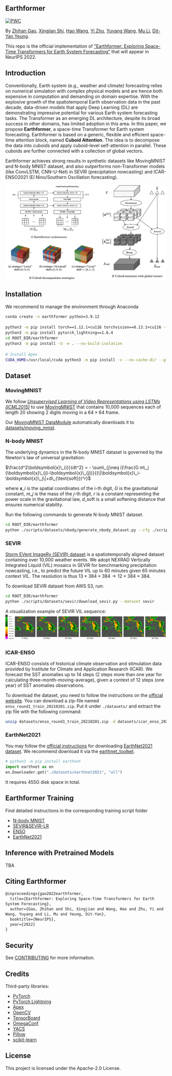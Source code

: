 ## Earthformer

[![PWC](https://img.shields.io/endpoint.svg?url=https://paperswithcode.com/badge/earthformer-exploring-space-time-transformers/weather-forecasting-on-sevir)](https://paperswithcode.com/sota/weather-forecasting-on-sevir?p=earthformer-exploring-space-time-transformers)

By [Zhihan Gao](https://scholar.google.com/citations?user=P6ACUAUAAAAJ&hl=zh-CN), [Xingjian Shi](https://github.com/sxjscience), [Hao Wang](http://www.wanghao.in/), [Yi Zhu](https://bryanyzhu.github.io/), [Yuyang Wang](https://scholar.google.com/citations?user=IKUm624AAAAJ&hl=en), [Mu Li](https://github.com/mli), [Dit-Yan Yeung](https://scholar.google.com/citations?user=nEsOOx8AAAAJ&hl=en).

This repo is the official implementation of ["Earthformer: Exploring Space-Time Transformers for Earth System Forecasting"](https://www.amazon.science/publications/earthformer-exploring-space-time-transformers-for-earth-system-forecasting) that will appear in NeurIPS 2022.

## Introduction

Conventionally, Earth system (e.g., weather and climate) forecasting relies on numerical simulation with complex physical models and are hence both 
expensive in computation and demanding on domain expertise. With the explosive growth of the spatiotemporal Earth observation data in the past decade, 
data-driven models that apply Deep Learning (DL) are demonstrating impressive potential for various Earth system forecasting tasks. 
The Transformer as an emerging DL architecture, despite its broad success in other domains, has limited adoption in this area. 
In this paper, we propose **Earthformer**, a space-time Transformer for Earth system forecasting. 
Earthformer is based on a generic, flexible and efficient space-time attention block, named **Cuboid Attention**. 
The idea is to decompose the data into cuboids and apply cuboid-level self-attention in parallel. These cuboids are further connected with a collection of global vectors.

Earthformer achieves strong results in synthetic datasets like MovingMNIST and N-body MNIST dataset, and also outperforms non-Transformer models (like ConvLSTM, CNN-U-Net) in SEVIR (precipitation nowcasting) and ICAR-ENSO2021 (El Nino/Southern Oscillation forecasting).


![teaser](figures/teaser.png)

## Installation

We recommend to manage the environment through Anaconda
```bash
conda create -n earthformer python=3.9.12

python3 -m pip install torch==1.12.1+cu116 torchvision==0.13.1+cu116 -f https://download.pytorch.org/whl/torch_stable.html
python3 -m pip install pytorch_lightning==1.6.4
cd ROOT_DIR/earthformer
python3 -m pip install -U -e . --no-build-isolation

# Install Apex
CUDA_HOME=/usr/local/cuda python3 -m pip install -v --no-cache-dir --global-option="--cpp_ext" --global-option="--cuda_ext" pytorch-extension git+https://github.com/NVIDIA/apex.git
```

## Dataset
### MovingMNIST
We follow [*Unsupervised Learning of Video Representations using LSTMs (ICML2015)*](http://www.cs.toronto.edu/~nitish/unsup_video.pdf) to use [MovingMNIST](https://github.com/mansimov/unsupervised-videos) that contains 10,000 sequences each of length 20 showing 2 digits moving in a $64\times 64$ frame.

Our [MovingMNIST DataModule](src/earthformer/datasets/moving_mnist/moving_mnist.py) automatically downloads it to [datasets/moving_mnist](./datasets/moving_mnist).

### N-body MNIST
The underlying dynamics in the N-body MNIST dataset is governed by the Newton's law of universal gravitation:

$\frac{d^2\boldsymbol{x}\_{i}}{dt^2} = - \sum\_{j\neq i}\frac{G m\_j (\boldsymbol{x}\_{i}-\boldsymbol{x}\_{j})}{(\|\boldsymbol{x}\_i-\boldsymbol{x}\_j\|+d\_{\text{soft}})^r}$

where $\boldsymbol{x}\_{i}$ is the spatial coordinates of the $i$-th digit, $G$ is the gravitational constant, $m\_j$ is the mass of the $j$-th digit, $r$ is a constant representing the power scale in the gravitational law, $d\_{\text{soft}}$ is a small softening distance that ensures numerical stability.

Run the following commands to generate N-body MNIST dataset.
```bash
cd ROOT_DIR/earthformer
python ./scripts/datasets/nbody/generate_nbody_dataset.py --cfg ./scripts/datasets/nbody/cfg.yaml
```

### SEVIR
[Storm EVent ImageRy (SEVIR) dataset](https://sevir.mit.edu/) is a spatiotemporally aligned dataset containing over 10,000 weather events.
We adopt NEXRAD Vertically Integrated Liquid (VIL) mosaics in SEVIR for benchmarking precipitation nowcasting, i.e., to predict the future VIL up to 60 minutes given 65 minutes context VIL. 
The resolution is thus $13\times 384\times 384\rightarrow 12\times 384\times 384$.

To download SEVIR dataset from AWS S3, run:
```bash
cd ROOT_DIR/earthformer
python ./scripts/datasets/sevir/download_sevir.py --dataset sevir
```

A visualization example of SEVIR VIL sequence:
![Example_SEVIR_VIL_sequence](./figures/data/sevir/sevir_example.png)

### ICAR-ENSO
ICAR-ENSO consists of historical climate observation and stimulation data provided by Institute for Climate and Application Research (ICAR). 
We forecast the SST anomalies up to 14 steps (2 steps more than one year for calculating three-month-moving-average),
given a context of 12 steps (one year) of SST anomalies observations.

To download the dataset, you need to follow the instructions on the [official website](https://tianchi.aliyun.com/dataset/dataDetail?dataId=98942). 
You can download a zip-file named `enso_round1_train_20210201.zip`. Put it under `./datasets/` and extract the zip file with the following command:

```bash
unzip datasets/enso_round1_train_20210201.zip -d datasets/icar_enso_2021
```

### EarthNet2021

You may follow the [official instructions](https://www.earthnet.tech/docs/ds-download/) for downloading [EarthNet2021 dataset](https://www.earthnet.tech/docs/ch-task/). 
We recommend download it via the [earthnet_toolket](https://github.com/earthnet2021/earthnet-toolkit).

```python
# python3 -m pip install earthnet
import earthnet as en
en.Downloader.get("./datasets/earthnet2021", "all")
```

It requires 455G disk space in total.

## Earthformer Training
Find detailed instructions in the corresponding training script folder
- [N-body MNIST](./scripts/cuboid_transformer/nbody/README.md)
- [SEVIR&SEVIR-LR](./scripts/cuboid_transformer/sevir/README.md)
- [ENSO](./scripts/cuboid_transformer/enso/README.md)
- [EarthNet2021](./scripts/cuboid_transformer/earthnet_w_meso/README.md)

## Inference with Pretrained Models
TBA

## Citing Earthformer

```
@inproceedings{gao2022earthformer,
  title={Earthformer: Exploring Space-Time Transformers for Earth System Forecasting},
  author={Gao, Zhihan and Shi, Xingjian and Wang, Hao and Zhu, Yi and Wang, Yuyang and Li, Mu and Yeung, Dit-Yan},
  booktitle={NeurIPS},
  year={2022}
}
```

## Security

See [CONTRIBUTING](CONTRIBUTING.md#security-issue-notifications) for more information.


## Credits
Third-party libraries:
- [PyTorch](https://pytorch.org/)
- [PyTorch Lightning](https://www.pytorchlightning.ai/)
- [Apex](https://github.com/NVIDIA/apex)
- [OpenCV](https://opencv.org/)
- [TensorBoard](https://www.tensorflow.org/tensorboard)
- [OmegaConf](https://github.com/omry/omegaconf)
- [YACS](https://github.com/rbgirshick/yacs)
- [Pillow](https://python-pillow.org/)
- [scikit-learn](https://scikit-learn.org/stable/)

## License

This project is licensed under the Apache-2.0 License.

